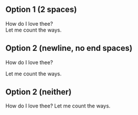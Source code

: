 Option 1 (2 spaces)
--------
How do I love thee?  
Let me count the ways.

Option 2 (newline, no end spaces)
--------
How do I love thee?

Let me count the ways.

Option 2 (neither)
--------
How do I love thee?
Let me count the ways.